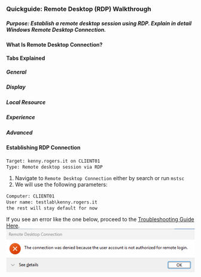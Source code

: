 ### Quickguide: Remote Desktop (RDP) Walkthrough
##### Purpose: Establish a remote desktop session using RDP. Explain in detail Windows Remote Desktop Connection.

#### What Is Remote Desktop Connection?
#### Tabs Explained
##### General
##### Display
##### Local Resource
##### Experience
##### Advanced

#### Establishing RDP Connection
```
Target: kenny.rogers.it on CLIENT01
Type: Remote desktop session via RDP
```
1. Navigate to `Remote Desktop Connection` either by search or run `mstsc`
2. We will use the following parameters:
```
Computer: CLIENT01
User name: testlab\kenny.rogers.it
the rest will stay default for now
```
If you see an error like the one below, proceed to the [Troubleshooting Guide Here](https://github.com/nickbruggen90/LabsVol8021Q/blob/main/Project%201.1%3A%20Active%20Directory%20and%20Windows%2010%20Integration/Troubleshooting/RDP%20Connection%20Denied%20-%20Not%20Authorized.md).
![error](https://github.com/nickbruggen90/LabsVol8021Q/blob/main/Project%201.1%3A%20Active%20Directory%20and%20Windows%2010%20Integration/Images2/Screenshot%202025-07-23%20113818.png)
